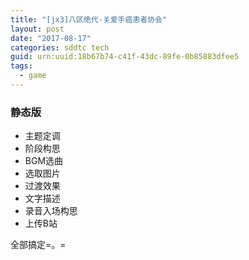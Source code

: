 ```yaml
---
title: "[jx3]八区绝代-关爱手癌患者协会"
layout: post
date: "2017-08-17"
categories: sddtc tech
guid: urn:uuid:18b67b74-c41f-43dc-89fe-0b85883dfee5
tags:
  - game
---
```


### 静态版

* 主题定调
* 阶段构思  
* BGM选曲  
* 选取图片
* 过渡效果
* 文字描述
* 录音入场构思
* 上传B站

全部搞定=。=



